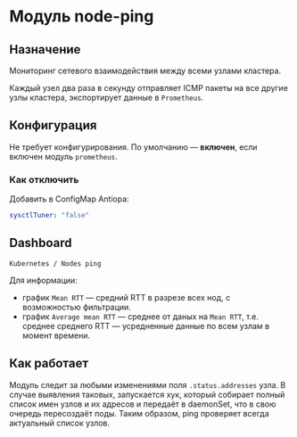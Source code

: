 Модуль node-ping
================

## Назначение
Мониторинг сетевого взаимодействия между всеми узлами кластера.

Каждый узел два раза в секунду отправляет ICMP пакеты на все другие узлы кластера, экспортирует данные в `Prometheus`.

##  Конфигурация

Не требует конфигурирования. По умолчанию — **включен**, если включен модуль `prometheus`.

### Как отключить

Добавить в ConfigMap Antiopa:
```yaml
sysctlTuner: "false"
```

## Dashboard

`Kubernetes / Nodes ping`

Для информации:
- график `Mean RTT` — средний RTT в разрезе всех нод, с возможностью фильтрации.
- график `Average mean RTT` — среднее от даных на `Mean RTT`, т.е. среднее среднего RTT —  усредненные данные по всем узлам в момент времени.

## Как работает

Mодуль следит за любыми изменениями поля `.status.addresses` узла. В случае выявления таковых,
запускается хук, который собирает полный список имен узлов и их адресов и передаёт в daemonSet, что в свою очередь пересоздаёт поды.
Таким образом, ping проверяет всегда актуальный список узлов.
